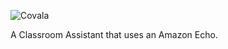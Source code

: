 ![Covala](https://github.com/TheJamesH/Covala/blob/master/Images/covalaLogo.JPG)

A Classroom Assistant that uses an Amazon Echo.
